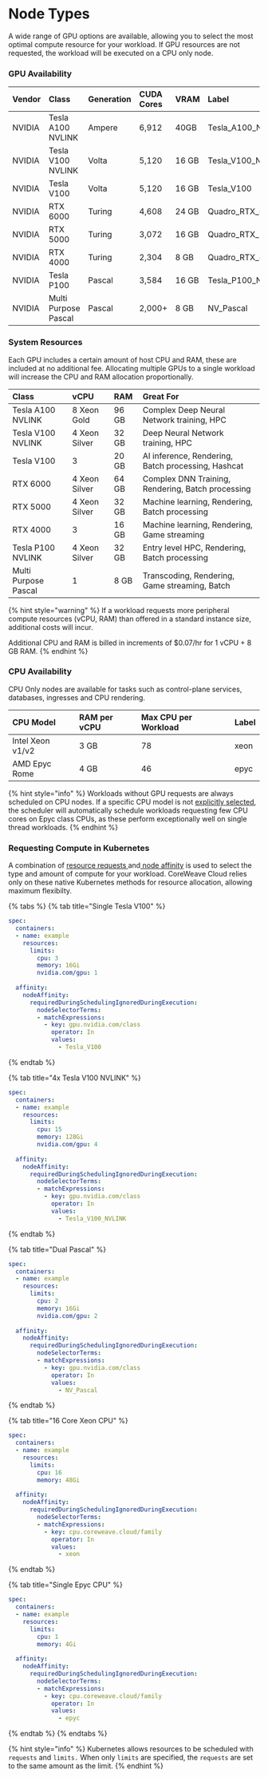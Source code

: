 # Node Types

A wide range of GPU options are available, allowing you to select the most optimal compute resource for your workload. If GPU resources are not requested, the workload will be executed on a CPU only node.

### GPU Availability

| Vendor | Class | Generation | CUDA Cores | VRAM | Label |
| :--- | :--- | :--- | :--- | :--- | :--- |
| NVIDIA | Tesla A100 NVLINK | Ampere | 6,912 | 40GB | Tesla\_A100\_NVLINK |
| NVIDIA | Tesla V100 NVLINK | Volta | 5,120 | 16 GB | Tesla\_V100\_NVLINK |
| NVIDIA | Tesla V100 | Volta | 5,120 | 16 GB | Tesla\_V100 |
| NVIDIA | RTX 6000 | Turing | 4,608 | 24 GB | Quadro\_RTX\_6000 |
| NVIDIA | RTX 5000 | Turing | 3,072 | 16 GB | Quadro\_RTX\_5000 |
| NVIDIA | RTX 4000 | Turing | 2,304 | 8 GB  | Quadro\_RTX\_4000 |
| NVIDIA | Tesla P100 | Pascal | 3,584 | 16 GB | Tesla\_P100\_NVLINK |
| NVIDIA | Multi Purpose Pascal | Pascal | 2,000+ | 8 GB | NV\_Pascal |

### System Resources

Each GPU includes a certain amount of host CPU and RAM, these are included at no additional fee. Allocating multiple GPUs to a single workload will increase the CPU and RAM allocation proportionally.

| Class | vCPU | RAM | Great For |
| :--- | :--- | :--- | :--- |
| Tesla A100 NVLINK | 8 Xeon Gold | 96 GB | Complex Deep Neural Network training, HPC |
| Tesla V100 NVLINK | 4 Xeon Silver | 32 GB | Deep Neural Network training, HPC |
| Tesla V100 | 3 | 20 GB | AI inference, Rendering, Batch processing, Hashcat |
| RTX 6000 | 4 Xeon Silver | 64 GB | Complex DNN Training, Rendering, Batch processing |
| RTX 5000 | 4 Xeon Silver | 32 GB | Machine learning, Rendering, Batch processing |
| RTX 4000 | 3 | 16 GB | Machine learning, Rendering, Game streaming |
| Tesla P100 NVLINK | 4 Xeon Silver | 32 GB | Entry level HPC, Rendering, Batch processing |
| Multi Purpose Pascal | 1 | 8 GB | Transcoding, Rendering, Game streaming, Batch |

{% hint style="warning" %}
If a workload requests more peripheral compute resources \(vCPU, RAM\) than offered in a standard instance size, additional costs will incur. 

Additional CPU and RAM is billed in increments of $0.07/hr for 1 vCPU + 8 GB RAM.
{% endhint %}

### CPU Availability

CPU Only nodes are available for tasks such as control-plane services, databases, ingresses and CPU rendering. 

| CPU Model | RAM per vCPU | Max CPU per Workload | Label |
| :--- | :--- | :--- | :--- |
| Intel Xeon v1/v2 | 3 GB | 78 | xeon |
| AMD Epyc Rome | 4 GB | 46 | epyc |

{% hint style="info" %}
Workloads without GPU requests are always scheduled on CPU nodes. If a specific CPU model is not [explicitly selected](node-types.md#requesting-compute-in-kubernetes), the scheduler will automatically schedule workloads requesting few CPU cores on Epyc class CPUs, as these perform exceptionally well on single thread workloads.
{% endhint %}

### Requesting Compute in Kubernetes

A combination of [resource requests ](https://kubernetes.io/docs/concepts/configuration/manage-resources-containers/#requests-and-limits)and[ node affinity](https://kubernetes.io/docs/concepts/scheduling-eviction/assign-pod-node/#node-affinity) is used to select the type and amount of compute for your workload. CoreWeave Cloud relies only on these native Kubernetes methods for resource allocation, allowing maximum flexibilty.

{% tabs %}
{% tab title="Single Tesla V100" %}
```yaml
spec:
  containers:
  - name: example
    resources:
      limits:
        cpu: 3
        memory: 16Gi
        nvidia.com/gpu: 1
        
  affinity:
    nodeAffinity:
      requiredDuringSchedulingIgnoredDuringExecution:
        nodeSelectorTerms:
        - matchExpressions:
          - key: gpu.nvidia.com/class
            operator: In
            values:
              - Tesla_V100
```
{% endtab %}

{% tab title="4x Tesla V100 NVLINK" %}
```yaml
spec:
  containers:
  - name: example
    resources:
      limits:
        cpu: 15
        memory: 128Gi
        nvidia.com/gpu: 4
        
  affinity:
    nodeAffinity:
      requiredDuringSchedulingIgnoredDuringExecution:
        nodeSelectorTerms:
        - matchExpressions:
          - key: gpu.nvidia.com/class
            operator: In
            values:
              - Tesla_V100_NVLINK
```
{% endtab %}

{% tab title="Dual Pascal" %}
```yaml
spec:
  containers:
  - name: example
    resources:
      limits:
        cpu: 2
        memory: 16Gi
        nvidia.com/gpu: 2
        
  affinity:
    nodeAffinity:
      requiredDuringSchedulingIgnoredDuringExecution:
        nodeSelectorTerms:
        - matchExpressions:
          - key: gpu.nvidia.com/class
            operator: In
            values:
              - NV_Pascal
```
{% endtab %}

{% tab title="16 Core Xeon CPU" %}
```yaml
spec:
  containers:
  - name: example
    resources:
      limits:
        cpu: 16
        memory: 48Gi
        
  affinity:
    nodeAffinity:
      requiredDuringSchedulingIgnoredDuringExecution:
        nodeSelectorTerms:
        - matchExpressions:
          - key: cpu.coreweave.cloud/family
            operator: In
            values:
              - xeon
```
{% endtab %}

{% tab title="Single Epyc CPU" %}
```yaml
spec:
  containers:
  - name: example
    resources:
      limits:
        cpu: 1
        memory: 4Gi
        
  affinity:
    nodeAffinity:
      requiredDuringSchedulingIgnoredDuringExecution:
        nodeSelectorTerms:
        - matchExpressions:
          - key: cpu.coreweave.cloud/family
            operator: In
            values:
              - epyc
```
{% endtab %}
{% endtabs %}

{% hint style="info" %}
Kubernetes allows resources to be scheduled with `requests` and `limits.` When only `limits` are specified, the `requests` are set to the same amount as the limit.
{% endhint %}

